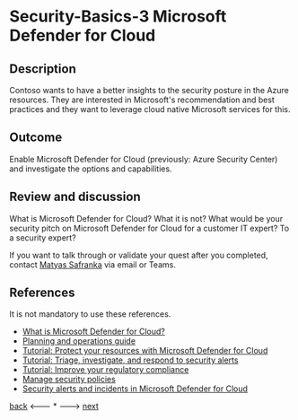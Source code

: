 # Security-Basics-3 Microsoft Defender for Cloud

## Description

Contoso wants to have a better insights to the security posture in the Azure resources. They are interested in Microsoft's recommendation and best practices and they want to leverage cloud native Microsoft services for this. 


## Outcome

Enable Microsoft Defender for Cloud (previously: Azure Security Center) and investigate the options and capabilities.

## Review and discussion
What is Microsoft Defender for Cloud? What it is not?
What would be your security pitch on Microsoft Defender for Cloud for a customer IT expert? To a security expert?

If you want to talk through or validate your quest after you completed, contact [Matyas Safranka](mailto:matyas@microsoft.com) via email or Teams.

## References

It is not mandatory to use these references.

- [What is Microsoft Defender for Cloud?](https://docs.microsoft.com/en-us/azure/defender-for-cloud/defender-for-cloud-introduction)
- [Planning and operations guide](https://docs.microsoft.com/en-us/azure/defender-for-cloud/security-center-planning-and-operations-guide)
- [Tutorial: Protect your resources with Microsoft Defender for Cloud](https://docs.microsoft.com/en-us/azure/defender-for-cloud/tutorial-protect-resources)
- [Tutorial: Triage, investigate, and respond to security alerts](https://docs.microsoft.com/en-us/azure/defender-for-cloud/tutorial-security-incident)
- [Tutorial: Improve your regulatory compliance](https://docs.microsoft.com/en-us/azure/defender-for-cloud/regulatory-compliance-dashboard)
- [Manage security policies](https://docs.microsoft.com/en-us/azure/defender-for-cloud/tutorial-security-policy)
- [Security alerts and incidents in Microsoft Defender for Cloud](https://docs.microsoft.com/en-us/azure/defender-for-cloud/alerts-overview)



[back](./security-basics-2.md) <--- * ---> [next](./security-basics-4.md)